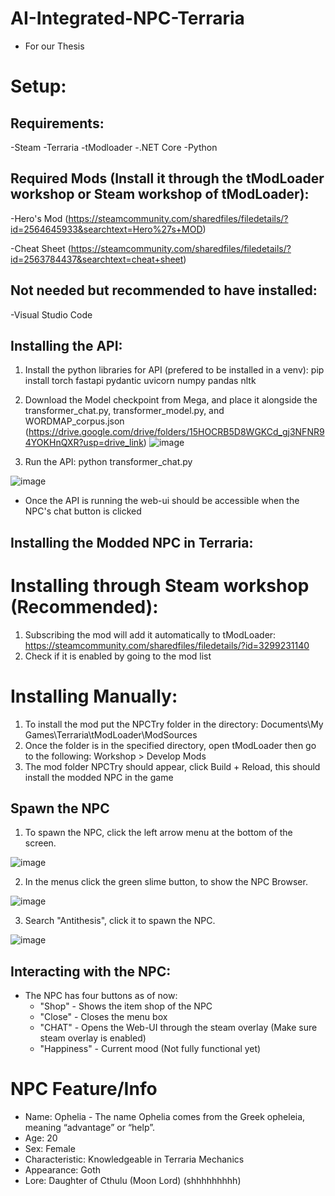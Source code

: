 # AI-Integrated-NPC-Terraria
* For our Thesis

# Setup:

## Requirements:
-Steam
-Terraria
-tModloader
-.NET Core
-Python

## Required Mods (Install it through the tModLoader workshop or Steam workshop of tModLoader):
-Hero's Mod (https://steamcommunity.com/sharedfiles/filedetails/?id=2564645933&searchtext=Hero%27s+MOD)

-Cheat Sheet (https://steamcommunity.com/sharedfiles/filedetails/?id=2563784437&searchtext=cheat+sheet)

## Not needed but recommended to have installed:
-Visual Studio Code


## Installing the API:
1. Install the python libraries for API (prefered to be installed in a venv): 
	pip install torch fastapi pydantic uvicorn numpy pandas nltk
2. Download the Model checkpoint from Mega, and place it alongside the transformer_chat.py, transformer_model.py, and WORDMAP_corpus.json
   	(https://drive.google.com/drive/folders/15HOCRB5D8WGKCd_gj3NFNR94YOKHnQXR?usp=drive_link)
![image](https://github.com/user-attachments/assets/b8293a16-898c-46a0-80f7-200e76ea26c2)

4. Run the API:
	python transformer_chat.py

![image](https://github.com/user-attachments/assets/e708b788-b5be-4e73-86e8-9fc379527db5)


- Once the API is running the web-ui should be accessible when the NPC's chat button is clicked

## Installing the Modded NPC in Terraria:
# Installing through Steam workshop (Recommended):
1. Subscribing the mod will add it automatically to tModLoader:
   https://steamcommunity.com/sharedfiles/filedetails/?id=3299231140
2. Check if it is enabled by going to the mod list
   
# Installing Manually:
1. To install the mod put the NPCTry folder in the directory:
	Documents\My Games\Terraria\tModLoader\ModSources
2. Once the folder is in the specified directory, open tModLoader then go to the following:
	Workshop > Develop Mods
3. The mod folder NPCTry should appear, click Build + Reload, this should install the modded NPC in the game

## Spawn the NPC
1. To spawn the NPC, click the left arrow menu at the bottom of the screen.

![image](https://github.com/user-attachments/assets/f6de83f9-1ea3-4c06-8ebd-4c0042e593de)


2. In the menus click the green slime button,  to show the NPC Browser.

![image](https://github.com/user-attachments/assets/7efd376d-51cf-4421-9722-7c4e7624c3c8)


3. Search "Antithesis", click it to spawn the NPC.

![image](https://github.com/user-attachments/assets/16c1ed9d-2493-4fc9-be11-5beb7a428528)


## Interacting with the NPC:
- The NPC has four buttons as of now: 
	- "Shop" - Shows the item shop of the NPC
	- "Close" - Closes the menu box
	- "CHAT" - Opens the Web-UI through the steam overlay (Make sure steam overlay is enabled)
	- "Happiness" - Current mood (Not fully functional yet)



# NPC Feature/Info
* Name: Ophelia - The name Ophelia comes from the Greek opheleia, meaning “advantage” or “help”.
* Age: 20
* Sex: Female
* Characteristic: Knowledgeable in Terraria Mechanics
* Appearance: Goth
* Lore: Daughter of Cthulu (Moon Lord) (shhhhhhhhh)
